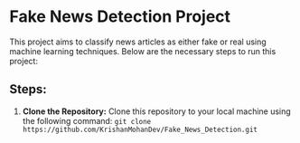# Fake News Detection Project

This project aims to classify news articles as either fake or real using machine learning techniques. Below are the necessary steps to run this project:

## Steps:

1. **Clone the Repository:**
   Clone this repository to your local machine using the following command: 
   `git clone https://github.com/KrishanMohanDev/Fake_News_Detection.git`
